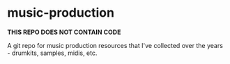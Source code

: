 # music-production
**THIS REPO DOES NOT CONTAIN CODE**

A git repo for music production resources that I've collected over the years - drumkits, samples, midis, etc. 
